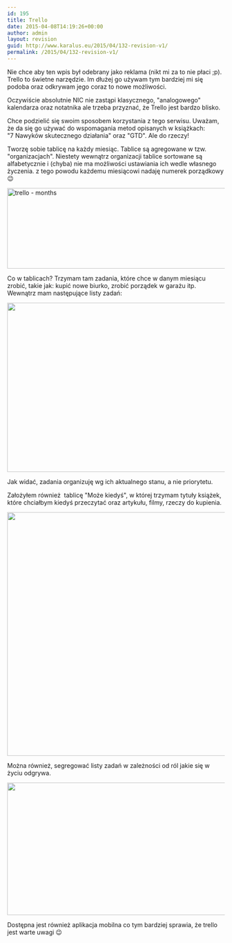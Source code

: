 ```yaml
---
id: 195
title: Trello
date: 2015-04-08T14:19:26+00:00
author: admin
layout: revision
guid: http://www.karalus.eu/2015/04/132-revision-v1/
permalink: /2015/04/132-revision-v1/
---
```

Nie chce aby ten wpis był odebrany jako reklama (nikt mi za to nie płaci ;p).  
Trello to świetne narzędzie. Im dłużej go używam tym bardziej mi się podoba oraz odkrywam jego coraz to nowe możliwości.  
<!--more-->Oczywiście absolutnie NIC nie zastąpi klasycznego, "analogowego" kalendarza oraz notatnika ale trzeba przyznać, że Trello jest bardzo blisko.

Chce podzielić się swoim sposobem korzystania z tego serwisu. Uważam, że da się go używać do wspomagania metod opisanych w książkach:  
"7 Nawyków skutecznego działania" oraz "GTD". Ale do rzeczy!

Tworzę sobie tablicę na każdy miesiąc. Tablice są agregowane w tzw. "organizacjach". Niestety wewnątrz organizacji tablice sortowane są alfabetycznie i (chyba) nie ma możliwości ustawiania ich wedle własnego życzenia. z tego powodu każdemu miesiącowi nadaję numerek porządkowy 😉

 

[<img class="alignnone size-full wp-image-133" src="https://i1.wp.com/www.karalus.eu/wp-content/uploads/2015/02/Untitled.png?resize=1401%2C186" alt="trello - months" width="1401" height="186" srcset="https://i1.wp.com/www.karalus.eu/wp-content/uploads/2015/02/Untitled.png?w=1401 1401w, https://i1.wp.com/www.karalus.eu/wp-content/uploads/2015/02/Untitled.png?resize=300%2C40 300w, https://i1.wp.com/www.karalus.eu/wp-content/uploads/2015/02/Untitled.png?resize=1024%2C136 1024w" sizes="(max-width: 1000px) 100vw, 1000px" data-recalc-dims="1" />](https://i1.wp.com/www.karalus.eu/wp-content/uploads/2015/02/Untitled.png)

Co w tablicach? Trzymam tam zadania, które chce w danym miesiącu zrobić, takie jak: kupić nowe biurko, zrobić porządek w garażu itp. Wewnątrz mam następujące listy zadań:

[<img class="alignnone wp-image-137 size-full" src="https://i2.wp.com/www.karalus.eu/wp-content/uploads/2015/02/Untitled1.png?resize=1086%2C391" alt="" width="1086" height="391" srcset="https://i2.wp.com/www.karalus.eu/wp-content/uploads/2015/02/Untitled1.png?w=1086 1086w, https://i2.wp.com/www.karalus.eu/wp-content/uploads/2015/02/Untitled1.png?resize=300%2C108 300w, https://i2.wp.com/www.karalus.eu/wp-content/uploads/2015/02/Untitled1.png?resize=1024%2C369 1024w" sizes="(max-width: 1000px) 100vw, 1000px" data-recalc-dims="1" />](https://i2.wp.com/www.karalus.eu/wp-content/uploads/2015/02/Untitled1.png)

Jak widać, zadania organizuję wg ich aktualnego stanu, a nie priorytetu.

Założyłem również  tablicę "Może kiedyś", w której trzymam tytuły książek, które chciałbym kiedyś przeczytać oraz artykułu, filmy, rzeczy do kupienia.

[<img class="alignnone wp-image-140 size-full" src="https://i2.wp.com/www.karalus.eu/wp-content/uploads/2015/02/Untitled2.png?resize=1617%2C563" alt="" width="1617" height="563" srcset="https://i2.wp.com/www.karalus.eu/wp-content/uploads/2015/02/Untitled2.png?w=1617 1617w, https://i2.wp.com/www.karalus.eu/wp-content/uploads/2015/02/Untitled2.png?resize=300%2C104 300w, https://i2.wp.com/www.karalus.eu/wp-content/uploads/2015/02/Untitled2.png?resize=1024%2C357 1024w" sizes="(max-width: 1000px) 100vw, 1000px" data-recalc-dims="1" />](https://i2.wp.com/www.karalus.eu/wp-content/uploads/2015/02/Untitled2.png)

Można również, segregować listy zadań w zależności od ról jakie się w życiu odgrywa.

[<img class="alignnone wp-image-143 size-full" src="https://i2.wp.com/www.karalus.eu/wp-content/uploads/2015/02/Untitled3.png?resize=1351%2C306" alt="" width="1351" height="306" srcset="https://i2.wp.com/www.karalus.eu/wp-content/uploads/2015/02/Untitled3.png?w=1351 1351w, https://i2.wp.com/www.karalus.eu/wp-content/uploads/2015/02/Untitled3.png?resize=300%2C68 300w, https://i2.wp.com/www.karalus.eu/wp-content/uploads/2015/02/Untitled3.png?resize=1024%2C232 1024w" sizes="(max-width: 1000px) 100vw, 1000px" data-recalc-dims="1" />](https://i2.wp.com/www.karalus.eu/wp-content/uploads/2015/02/Untitled3.png)

Dostępna jest również aplikacja mobilna co tym bardziej sprawia, że trello jest warte uwagi 😉